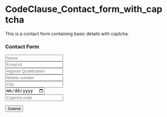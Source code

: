 # CodeClause_Contact_form_with_captcha
This is a contact form containing basic details with captcha.
<!DOCTYPE html>
<html lang="en">
<head>   
    <meta charset="UTF-8">
    <meta http-equiv="X-UA-Compatible" content="IE=edge">
    <meta name="viewport" content="width=device-width, initial-scale=1.0" name="viewport">
    <title>Contact Form</title>
    <link rel="stylesheet" href="stylenew.css">
    <script src="captcha.js"></script>
    <body onload="generate()">
    <div class ="form">
        <h3>Contact Form</h3>
        <form id="questions" action="#" method="post" name="questions">
            <input type="text" id="name" name="name" placeholder="Name" required><br>
           <!---- <label for="name">Name</label><br>-->
            <input type="email" id="email" name="email" placeholder="Email-Id" required><br>
           <!---- <label for="email">Email</label><br>-->
            <input type="text" id="qualification" name="qualification" placeholder="Highest Qualification" required><br>
           <!---- <label for="Qualification"> Qualification</label><br>-->
            <input id="number" type="number" name="number" placeholder="Mobile number" required><br>
            <!---- <label for="number">Number</label><br>-->
            <input id="city" type="text" name="city" placeholder="City" required><br>
             <!---- <label for="city">City</label><br>-->
            <input id="dob" type="date" name="dob" placeholder="Date of birth" required>
           <!--<label for="dob">Date of Birth</label><br>-->
           <div id="user-input" class="inline">
            <input type="text"
                   id="submit"
                   placeholder="Captcha code" />
        </div>
        <div class="inline" onclick="generate()">
            <i class="fas fa-sync"></i>
        </div>
        <div id="image"
             class="inline"
             selectable="False">
        </div>
            <p id="key"></p>
        <button type="submit" id="btn" onclick="printmsg()">Submit</button>
        </form>
    </div>
</body>
</html>
